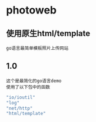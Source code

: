 # photoweb 
## 使用原生html/template
    
	go语言最简单模板照片上传网站
## 1.0
	这个是最简化的go语言demo
	使用了以下包中的函数
	
~~~go
"io/ioutil"
"log"
"net/http"
"html/template"
~~~
